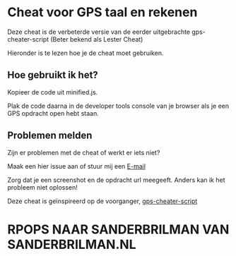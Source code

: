 # Cheat voor GPS taal en rekenen
Deze cheat is de verbeterde versie van de eerder uitgebrachte gps-cheater-script (Beter bekend als Lester Cheat)

Hieronder is te lezen hoe je de cheat moet gebruiken. 

## Hoe gebruikt ik het?
Kopieer de code uit minified.js.

Plak de code daarna in de developer tools console van je browser als je een GPS opdracht open hebt staan.


## Problemen melden
Zijn er problemen met de cheat of werkt er iets niet?

Maak een hier issue aan of stuur mij een [E-mail](mailto:leslmosnk+gpsscript@outlook.com)

Zorg dat je een screenshot en de opdracht url meegeeft. Anders kan ik het probleem niet oplossen!


Deze cheat is geïnspireerd op de voorganger, [gps-cheater-script](https://github.com/leslmosnk/gps-cheater-script)
# RPOPS NAAR SANDERBRILMAN VAN SANDERBRILMAN.NL
